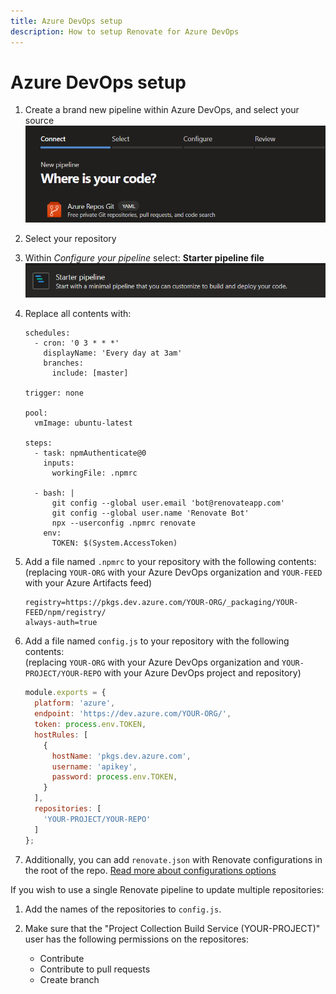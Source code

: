 ```yaml
---
title: Azure DevOps setup
description: How to setup Renovate for Azure DevOps
---
```


# Azure DevOps setup

1. Create a brand new pipeline within Azure DevOps, and select your source
   ![Azure DevOps create new pipeline](assets/images/azure-devops-setup-1.png)
1. Select your repository
1. Within _Configure your pipeline_ select: **Starter pipeline file**
   ![Azure DevOps starter pipeline template](assets/images/azure-devops-setup-2.png)
1. Replace all contents with:

   ```
   schedules:
     - cron: '0 3 * * *'
       displayName: 'Every day at 3am'
       branches:
         include: [master]

   trigger: none

   pool:
     vmImage: ubuntu-latest

   steps:
     - task: npmAuthenticate@0
       inputs:
         workingFile: .npmrc

     - bash: |
         git config --global user.email 'bot@renovateapp.com'
         git config --global user.name 'Renovate Bot'
         npx --userconfig .npmrc renovate
       env:
         TOKEN: $(System.AccessToken)
   ```

1. Add a file named `.npmrc` to your repository with the following contents:  
   (replacing `YOUR-ORG` with your Azure DevOps organization and `YOUR-FEED` with your Azure Artifacts feed)

   ```
   registry=https://pkgs.dev.azure.com/YOUR-ORG/_packaging/YOUR-FEED/npm/registry/
   always-auth=true
   ```

1. Add a file named `config.js` to your repository with the following contents:  
   (replacing `YOUR-ORG` with your Azure DevOps organization and `YOUR-PROJECT/YOUR-REPO` with your Azure DevOps project and repository)

   ```javascript
   module.exports = {
     platform: 'azure',
     endpoint: 'https://dev.azure.com/YOUR-ORG/',
     token: process.env.TOKEN,
     hostRules: [
       {
         hostName: 'pkgs.dev.azure.com',
         username: 'apikey',
         password: process.env.TOKEN,
       }
     ],
     repositories: [
       'YOUR-PROJECT/YOUR-REPO'
     ]
   };
   ```

1. Additionally, you can add `renovate.json` with Renovate configurations in the root of the repo. [Read more about configurations options](https://docs.renovatebot.com/configuration-options/)

If you wish to use a single Renovate pipeline to update multiple repositories:

1. Add the names of the repositories to `config.js`.

1. Make sure that the "Project Collection Build Service (YOUR-PROJECT)" user has the following permissions on the repositores:
   - Contribute
   - Contribute to pull requests
   - Create branch
